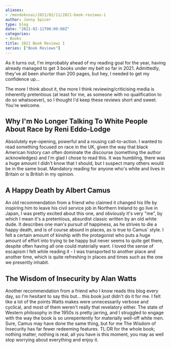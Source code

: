 ```yaml
---
aliases:
- /mendokusai/2021/02/11/2021-book-reviews-i
author: Jonny Spicer
type: blog
date: "2021-02-11T00:00:00Z"
categories:
- Books
title: 2021 Book Reviews I
series: ["Book Reviews"]
---
```

As it turns out, I'm improbably ahead of my reading goal for the year, having already managed to get 3 books under my belt so far in 2021. Admittedly, they've all been shorter than
200 pages, but hey, I needed to get my confidence up...

The more I think about it, the more I think reviewing/criticising media is inherently pretentious (at least for me, as someone with no qualification to do so whatsoever), so I thought
I'd keep these reviews short and sweet. You're welcome.

## Why I'm No Longer Talking To White People About Race by Reni Eddo-Lodge

Absolutely eye-opening, powerful and a rousing call-to-action. I wanted to read something focused on race in the UK, given the way that black American history can often dominate the
discourse (something the author acknowledges) and I'm glad I chose to read this. It was humbling, there was a huge amount I didn't know that I should, but I suspect many others would
be in the same boat. Mandatory reading for anyone who's white and lives in Britain or is British in my opinion.

## A Happy Death by Albert Camus

An old recommendation from a friend who claimed it changed his life by inspiring him to leave his civil service job in Northern Ireland to go live in Japan, I was pretty excited about
this one, and obviously it's very "me", by which I mean it's a pretentious, absurdist classic written by an old white dude. It describes one man's pursuit of happiness, as he strives
to die a happy death, and is of course absurd in places, as is true to Camus' style. I felt a certain amount of kinship with the protagonist who puts a huge amount of effort into
trying to be happy but never seems to quite get there, despite often having all one could materially want. I loved the sense of escapism I felt while reading it - I was transported to
another place and another time, which is quite refreshing in places and times such as the one we presently inhabit.

## The Wisdom of Insecurity by Alan Watts

Another recommendation from a friend who I know reads this blog every day, so I'm hesitant to say this but... this book just didn't do it for me. I felt like a lot of the points Watts
makes were unnecessarily verbose and cyclical, and most of them weren't really that revelatory either. The state of Western philosophy in the 1950s is pretty jarring, and I struggled
to engage with the way the book is so unrepentently for materially well-off white men. Sure, Camus may have done the same thing, but for me The Wisdom of Insecurity has far fewer
redeeming features. TL:DR for the whole book; nothing matter, nothing is real, all you have is this moment, you may as well stop worrying about everything and enjoy it.
